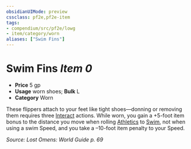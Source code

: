 ```yaml
---
obsidianUIMode: preview
cssclass: pf2e,pf2e-item
tags:
- compendium/src/pf2e/lowg
- item/category/worn
aliases: ["Swim Fins"]
---
```

# Swim Fins *Item 0*  

- **Price** 5 gp
- **Usage** worn shoes; **Bulk** L
- **Category** Worn

These flippers attach to your feet like tight shoes—donning or removing them requires three [Interact](../../../rules/actions/interact.md) actions. While worn, you gain a +5-foot item bonus to the distance you move when rolling [Athletics](../../skills.md#Athletics) to [Swim](../../../rules/actions/swim.md), not when using a swim Speed, and you take a –10-foot item penalty to your Speed.

*Source: Lost Omens: World Guide p. 69*